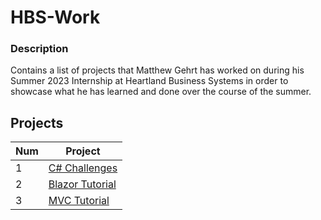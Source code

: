 # HBS-Work

### Description

Contains a list of projects that Matthew Gehrt has worked on during his Summer 2023 Internship at Heartland Business Systems in order to showcase what he has learned and done over the course of the summer.

## Projects

| Num   | Project                                                                                                                                           |
|-------|---------------------------------------------------------------------------------------------------------------------------------------------------|
| 1     | [C# Challenges](https://github.com/mgehrt1/HBS-Work/tree/main/C%23%20Challenges)                                                                  |
| 2     | [Blazor Tutorial](https://github.com/mgehrt1/HBS-Work/tree/main/BlazorApp)                                                                        |
| 3     | [MVC Tutorial](https://github.com/mgehrt1/HBS-Work/tree/main/FirstMVC)                                                                            |
